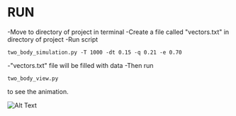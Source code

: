 # RUN
-Move to directory of project in terminal
-Create a file called "vectors.txt" in directory of project
-Run script

```
two_body_simulation.py -T 1000 -dt 0.15 -q 0.21 -e 0.70
```

-"vectors.txt" file will be filled with data
-Then run

```
two_body_view.py
```

to see the animation. 


![Alt Text](https://media.giphy.com/media/rCs4f6HA9rKN04iRJS/giphy.gif)


